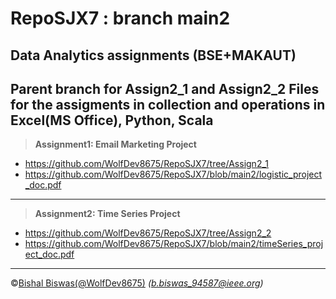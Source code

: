 # RepoSJX7 : branch main2
Data Analytics assignments (BSE+MAKAUT)
---
Parent branch for Assign2_1 and Assign2_2
Files for the assigments in collection and operations in Excel(MS Office), Python, Scala 
---
> __Assignment1: Email Marketing Project__
* https://github.com/WolfDev8675/RepoSJX7/tree/Assign2_1
* https://github.com/WolfDev8675/RepoSJX7/blob/main2/logistic_project_doc.pdf
---
> __Assignment2: Time Series Project__
* https://github.com/WolfDev8675/RepoSJX7/tree/Assign2_2
* https://github.com/WolfDev8675/RepoSJX7/blob/main2/timeSeries_project_doc.pdf

---

&copy;[Bishal Biswas(@WolfDev8675)](https://github.com/WolfDev8675)
_(b.biswas_94587@ieee.org)_
